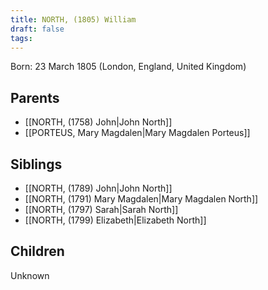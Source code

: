 ```yaml
---
title: NORTH, (1805) William
draft: false
tags:
---
```

Born: 23 March 1805 (London, England, United Kingdom)

## Parents
- [[NORTH, (1758) John|John North]]
- [[PORTEUS, Mary Magdalen|Mary Magdalen Porteus]]

## Siblings
- [[NORTH, (1789) John|John North]]
- [[NORTH, (1791) Mary Magdalen|Mary Magdalen North]]
- [[NORTH, (1797) Sarah|Sarah North]]
- [[NORTH, (1799) Elizabeth|Elizabeth North]]

## Children
Unknown